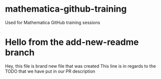 # mathematica-github-training
Used for Mathematica GitHub training sessions

# Hello from the add-new-readme branch
Hey, this file is brand new file that was created
This line is in regards to the TODO that we have put in our PR description
